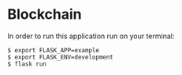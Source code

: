 # Blockchain 

In order to run this application run on your terminal:
```
$ export FLASK_APP=example
$ export FLASK_ENV=development
$ flask run
```